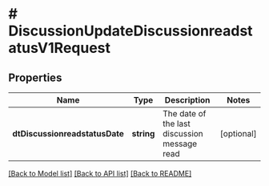# # DiscussionUpdateDiscussionreadstatusV1Request

## Properties

Name | Type | Description | Notes
------------ | ------------- | ------------- | -------------
**dtDiscussionreadstatusDate** | **string** | The date of the last discussion message read | [optional]

[[Back to Model list]](../../README.md#models) [[Back to API list]](../../README.md#endpoints) [[Back to README]](../../README.md)
